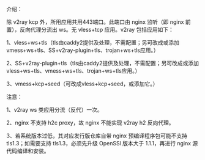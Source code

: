 介绍：

除 v2ray kcp 外，所用应用共用443端口。此端口由 nginx 监听（即 nginx 前置），反向代理分流出 ws。无 vless+tcp 应用。v2ray 包括应用如下：

1、vless+ws+tls（tls由caddy2提供及处理，不需配置；另可改成或添加vmess+ws+tls、SS+v2ray-plugin+tls、trojan+ws+tls应用。）

2、SS+v2ray-plugin+tls（tls由caddy2提供及处理，不需配置；另可改成或添加vless+ws+tls、vmess+ws+tls、trojan+ws+tls应用。）

3、vmess+kcp+seed（可改成vless+kcp+seed，或添加它。）

注意：

1、v2ray ws 类应用分流（反代）一次。

2、nginx 不支持 h2c proxy，故 nginx 不能实现 v2ray h2 反向代理。

3、若系统版本过低，其对应发行版仓库自带 nginx 预编译程序包可能不支持 tls1.3；如需要支持 tls1.3，必须先升级 OpenSSl 版本大于 1.1.1，再进行 nginx 源代码编译和安装。
